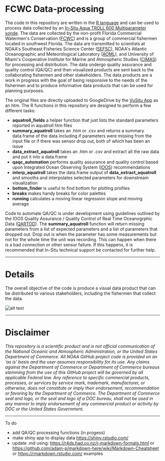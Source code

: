 # FCWC Data-processing

The code in this repository are written in the [R language](https://cran.r-project.org) and can be used to process data collected by an [In-Situ Aqua TROLL 600 Multiparameter sonde](https://in-situ.com/us/aqua-troll-600-multiparameter-sonde). The data are collected by the non-profit Florida Commercial Watermen's Conservation ([FCWC](https://floridawatermen.org)) and is a group of commercial fishermen located in southwest Florida. The data are transmitted to scientists at NOAA's Southeast Fisheries Science Center ([SEFSC](https://www.fisheries.noaa.gov/about/southeast-fisheries-science-center)), NOAA's Atlantic Oceanographic and Meteorological Laboratory ([AOML](https://www.aoml.noaa.gov/)), and University of Miami's Cooperative Institute for Marine and Atmospheric Studies ([CIMAS](https://cimas.rsmas.miami.edu/)) for processing and distribution. The data undergo quality assurance and quality control (QA/QC) and then visualized products are sent back to the collaborating fishermen and other stakeholders. The data products are a work in progress with the goal of being responsive to the needs of the fishermen and to produce informative data products that can be used for planning purposes.

The original files are directly uploaded to GoogleDrive by the [VuSitu App](https://in-situ.com/us/vusitu-app) as an htm. The R functions in this repository are designed to perform a few different tasks: 

* **aquatroll_fields** a helper function that just lists the standard parameters reported in aquatroll htm files
* **summary_aquatroll** takes an .htm or .csv and returns a summary data.frame of the data including if parameters were missing from the input file or if there was sensor drop out, both of which has been an issue
* **data_extract_aquatroll** takes an .htm or .csv and extract all the raw data and put it into a data.frame
* **qaqc_automation** performs quality assurance and quality control based upon Integrated Ocean Observing System ([IOOS](https://ioos.noaa.gov/project/qartod/)) recommendations
* **interp_aquatroll** takes the data.frame output of **data_extract_aquatroll** and smooths and interpolates selected parameters for downstream visualization
* **bottom_finder** is useful to find bottom for plotting profiles
* **breaks** makes handy breaks for color palettes
* **running** calculates a moving linear regression slope and moving average

Code to automate QA/QC is under development using guidelines outlined by the IOOS Quality Assurance / Quality Control of Real Time Oceanogrphic Data ([QARTOD](https://ioos.noaa.gov/project/qartod/)). The **summary_aquatroll** function will return missing parameters from a list of expected parameters and a list of parameters that dropped out. Drop out is when the parameter has some measurements but not for the whole time the unit was recording. This can happen when there is a bad connection or other sensor failure. If this happens, it is recommended that In-Situ technical support be contacted for further help.


---

# Details

The overall objective of the code is produce a visual data product that can be distributed to various stakeholders, including the fishermen that collect the data.

![alt text](https://github.com/imaginaryfish/FCWC-data-processing/blob/master/figures/FCWC_2019-Oct-12.png "Example data product")

---

# Disclaimer

*This repository is a scientific product and is not official communication of the National Oceanic and Atmospheric Administration, or the United States Department of Commerce. All NOAA GitHub project code is provided on an ‘as is’ basis and the user assumes responsibility for its use. Any claims against the Department of Commerce or Department of Commerce bureaus stemming from the use of this GitHub project will be governed by all applicable Federal law. Any reference to specific commercial products, processes, or services by service mark, trademark, manufacturer, or otherwise, does not constitute or imply their endorsement, recommendation or favoring by the Department of Commerce. The Department of Commerce seal and logo, or the seal and logo of a DOC bureau, shall not be used in any manner to imply endorsement of any commercial product or activity by DOC or the United States Government.*

---

To do 

* add QA/QC processing functions (in progess)
* make shiny app to display data https://shiny.rstudio.com/
* update .md using: https://r4ds.had.co.nz/r-markdown-formats.html or https://github.com/adam-p/markdown-here/wiki/Markdown-Cheatsheet or https://rmarkdown.rstudio.com/ examples

